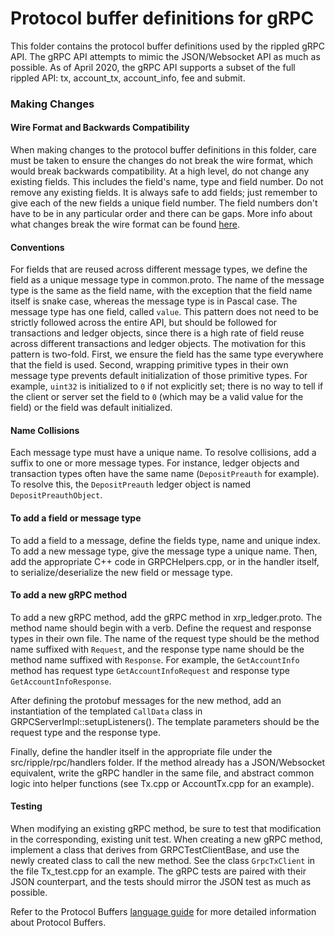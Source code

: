# Protocol buffer definitions for gRPC

This folder contains the protocol buffer definitions used by the rippled gRPC API.
The gRPC API attempts to mimic the JSON/Websocket API as much as possible.
As of April 2020, the gRPC API supports a subset of the full rippled API:
tx, account_tx, account_info, fee and submit.

### Making Changes

#### Wire Format and Backwards Compatibility

When making changes to the protocol buffer definitions in this folder, care must
be taken to ensure the changes do not break the wire format, which would break
backwards compatibility. At a high level, do not change any existing fields.
This includes the field's name, type and field number. Do not remove any
existing fields. It is always safe to add fields; just remember to give each of
the new fields a unique field number. The field numbers don't have to be in any
particular order and there can be gaps. More info about what changes break the
wire format can be found
[here](https://developers.google.com/protocol-buffers/docs/proto3#updating).

#### Conventions

For fields that are reused across different message types, we define the field as a unique
message type in common.proto. The name of the message type is the same as the
field name, with the exception that the field name itself is snake case, whereas
the message type is in Pascal case. The message type has one field, called
`value`. This pattern does not need to be strictly followed across the entire API,
but should be followed for transactions and ledger objects, since there is a high rate
of field reuse across different transactions and ledger objects.
The motivation for this pattern is two-fold. First, we ensure the field has the
same type everywhere that the field is used. Second, wrapping primitive types in
their own message type prevents default initialization of those primitive types.
For example, `uint32` is initialized to `0` if not explicitly set;
there is no way to tell if the client or server set the field to `0` (which may be
a valid value for the field) or the field was default initialized.

#### Name Collisions

Each message type must have a unique name. To resolve collisions, add a suffix
to one or more message types. For instance, ledger objects and transaction types
often have the same name (`DepositPreauth` for example). To resolve this, the
`DepositPreauth` ledger object is named `DepositPreauthObject`.

#### To add a field or message type

To add a field to a message, define the fields type, name and unique index.
To add a new message type, give the message type a unique name.
Then, add the appropriate C++ code in GRPCHelpers.cpp, or in the handler itself,
to serialize/deserialize the new field or message type.

#### To add a new gRPC method

To add a new gRPC method, add the gRPC method in xrp_ledger.proto. The method name
should begin with a verb. Define the request and response types in their own
file. The name of the request type should be the method name suffixed with `Request`, and
the response type name should be the method name suffixed with `Response`. For
example, the `GetAccountInfo` method has request type `GetAccountInfoRequest` and
response type `GetAccountInfoResponse`.

After defining the protobuf messages for the new method, add an instantiation of the
templated `CallData` class in GRPCServerImpl::setupListeners(). The template
parameters should be the request type and the response type.

Finally, define the handler itself in the appropriate file under the
src/ripple/rpc/handlers folder. If the method already has a JSON/Websocket
equivalent, write the gRPC handler in the same file, and abstract common logic
into helper functions (see Tx.cpp or AccountTx.cpp for an example).

#### Testing

When modifying an existing gRPC method, be sure to test that modification in the
corresponding, existing unit test. When creating a new gRPC method, implement a class that
derives from GRPCTestClientBase, and use the newly created class to call the new
method. See the class `GrpcTxClient` in the file Tx_test.cpp for an example.
The gRPC tests are paired with their JSON counterpart, and the tests should
mirror the JSON test as much as possible.

Refer to the Protocol Buffers [language
guide](https://developers.google.com/protocol-buffers/docs/proto3)
for more detailed information about Protocol Buffers.

